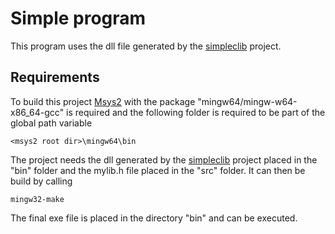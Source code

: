 # Simple program

This program uses the dll file generated by the [simpleclib](https://github.com/andreasgottardi/simpleclib) project.

## Requirements

To build this project [Msys2](https://www.msys2.org) with the package "mingw64/mingw-w64-x86_64-gcc" is required and the following folder is required to be part of the global path variable
```
<msys2 root dir>\mingw64\bin
```
The project needs the dll generated by the [simpleclib](https://github.com/andreasgottardi/simpleclib) project placed in the "bin" folder and the mylib.h file placed in the "src" folder. It can then be build by calling
```
mingw32-make
```
The final exe file is placed in the directory "bin" and can be executed.
